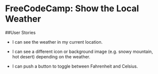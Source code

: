 # FreeCodeCamp: Show the Local Weather

##User Stories

* I can see the weather in my current location.

*  I can see a different icon or background image (e.g. snowy mountain, hot desert) depending on the weather.

* I can push a button to toggle between Fahrenheit and Celsius.
